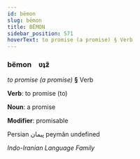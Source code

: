 ```yaml
---
id: bëmon
slug: bëmon
title: BËMON
sidebar_position: 571
hoverText: to promise (a promise) § Verb
---
```


### bëmon&emsp;<span kind="abugida">ʋʇƶ̃</span>

*to promise (a promise)* **§** Verb

**Verb**: to promise (to)

**Noun**: a promise

**Modifier**: promisable

Persian پیمان peymân undefined

*Indo-Iranian Language Family*